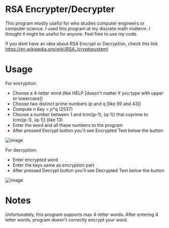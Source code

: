# RSA Encrypter/Decrypter

This program mostly useful for who studies computer engineers or computer science. I used this program at my discrete math midterm. I thought it might be useful for anyone. Feel free to use my code.

If you dont have an idea about RSA Encrypt or Decryption, check this link https://en.wikipedia.org/wiki/RSA_(cryptosystem)

# Usage
For encryption:

- Choose a 4-letter word (like HELP [doesn't matter if you type with upper or lowercase])
- Choose two distinct prime numbers (p and q [like 59 and 43])
- Compute n Key = p*q (2537)
- Choose a number between 1 and lcm((p-1), (q-1)) that coprime to lcm((p-1), (q-1)) (like 13) 
- Enter the word and all these numbers to the program
- After pressed Encrypt button you'll see Encrypted Text below the button


![image](https://github.com/Metrohan/RSA-EncrypterDecrypter/assets/54481595/982f20c4-38c2-44d3-b5e3-e19e1b4c553a)


For decryption:

- Enter encrypted word
- Enter the keys same as encryption part
- After pressed Decrypt button you'll see Decrypted Text below the button


![image](https://github.com/Metrohan/RSA-EncrypterDecrypter/assets/54481595/33ce92bb-ce7f-4154-b6d1-ced434112a42)


# Notes

Unfortunately, this program supports max 4-letter words. After entering 4 letter words, program doesn't correctly encrypt your word.


